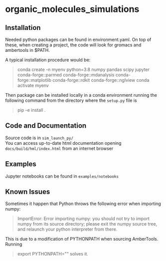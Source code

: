 
# organic_molecules_simulations

## Installation
Needed python packages can be found in environment.yaml. On top of these, when creating a project, 
the code will look for gromacs and ambertools in $PATH.

A typical installation procedure would be:

> conda create -n myenv python=3.8 numpy pandas scipy jupyter conda-forge::parmed conda-forge::mdanalysis conda-forge::matplotlib conda-forge::rdkit conda-forge::nglview 
> conda activate myenv

Then package can be installed locally in a conda environment running the following command from the directory where the `setup.py` file is  
> pip -e install .  

## Code and Documentation

Source code is in `sim_launch_py/`  
You can access up-to-date html documentation opening `docs/build/hml/index.html` from an internet browser  

## Examples

Jupyter notebooks can be found in `examples/notebooks`

## Known Issues

Sometimes it happen that Python throws the following error when importing numpy:

>ImportError: Error importing numpy: you should not try to import numpy from
>        its source directory; please exit the numpy source tree, and relaunch
>        your python interpreter from there.

This is due to a modification of PYTHONPATH when sourcing AmberTools. Running
> export PYTHONPATH=""
solves it.

